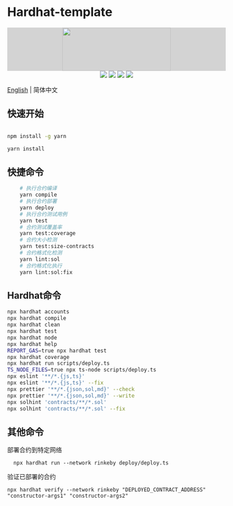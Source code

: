 # Hardhat-template

<div align=center style="background:lightgrey">
<img src="./logo.svg" width=250" height="100" />
</div>
<div align=center>
<img src="https://img.shields.io/badge/solidity-^0.8.17-blue"/>
<img src="https://img.shields.io/badge/hardhat-^2.10.2-red"/>
<img src="https://img.shields.io/badge/etherjs-v5-green"/>
<img src="https://img.shields.io/badge/@openzeppelin-^4.8.0-green"/>
</div>

[English](./README.md) | 简体中文

## 快速开始

```bash

npm install -g yarn

yarn install

```

## 快捷命令

```bash
    # 执行合约编译
    yarn compile
    # 执行合约部署
    yarn deploy
    # 执行合约测试用例
    yarn test
    # 合约测试覆盖率
    yarn test:coverage
    # 合约大小检测
    yarn test:size-contracts
    # 合约格式化检测
    yarn lint:sol
    # 合约格式化执行
    yarn lint:sol:fix

```

## Hardhat命令

```bash
npx hardhat accounts
npx hardhat compile
npx hardhat clean
npx hardhat test
npx hardhat node
npx hardhat help
REPORT_GAS=true npx hardhat test
npx hardhat coverage
npx hardhat run scripts/deploy.ts
TS_NODE_FILES=true npx ts-node scripts/deploy.ts
npx eslint '**/*.{js,ts}'
npx eslint '**/*.{js,ts}' --fix
npx prettier '**/*.{json,sol,md}' --check
npx prettier '**/*.{json,sol,md}' --write
npx solhint 'contracts/**/*.sol'
npx solhint 'contracts/**/*.sol' --fix

```

## 其他命令

部署合约到特定网络

```shell
  npx hardhat run --network rinkeby deploy/deploy.ts
```

验证已部署的合约

```shell
npx hardhat verify --network rinkeby "DEPLOYED_CONTRACT_ADDRESS" "constructor-args1" "constructor-args2"
```
